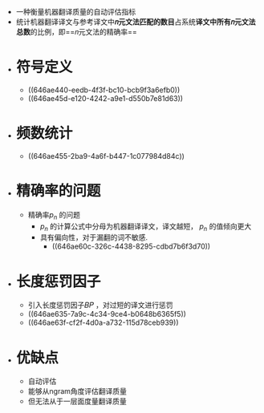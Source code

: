 - 一种衡量机器翻译质量的自动评估指标
- 统计机器翻译译文与参考译文中**𝑛元文法匹配的数目**占系统**译文中所有𝑛元文法总数**的比例，即==𝑛元文法的精确率==
- # 符号定义
	- ((646ae440-eedb-4f3f-bc10-bcb9f3a6efb0))
	- ((646ae45d-e120-4242-a9e1-d550b7e81d63))
- # 频数统计
	- ((646ae455-2ba9-4a6f-b447-1c077984d84c))
- # 精确率的问题
	- 精确率$p_n$ 的问题
		- $p_n$ 的计算公式中分母为机器翻译译文，译文越短， $p_n$ 的值倾向更大
		- 具有偏向性，对于漏翻的词不敏感.
			- ((646ae60c-326c-4438-8295-cdbd7b6f3d70))
- # 长度惩罚因子
	- 引入长度惩罚因子𝐵𝑃 ，对过短的译文进行惩罚
	- ((646ae635-7a9c-4c34-9ce4-b0648b6365f5))
	- ((646ae63f-cf2f-4d0a-a732-115d78ceb939))
- # 优缺点
	- 自动评估
	- 能够从ngram角度评估翻译质量
	- 但无法从于一层面度量翻译质量